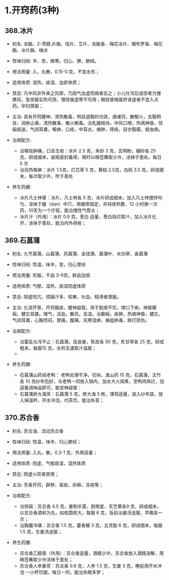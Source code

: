 # 1.开窍药(3种)



## 368.冰片

- 别名: 龙脑、2-茨醇,片脑、桔片、艾片、龙脑香、梅花冰片、羯布罗香、梅花脑、冰片脑、梅冰
- 性味归经: 辛、苦，微寒。归心、脾，肺经。
- 用法用量: 入，丸散，0.15-0.克，不宜水煎；
- 适用体质: 湿热，痰湿，血瘀体质；
- 禁忌: 凡中风非外来之风邪，乃因气血虚而病者忌之；小儿吐泻后成惊者为慢脾风，急惊属实热可用，慢惊属虚寒不可用；眼目昏暗属肝肾虚者不宜入点药。孕妇慎服；

- 主治: 具有开窍醒神，清热散毒，明目退翳的功效，通诸窍，散郁火，去翳明目，消肿止痛，清热散毒，散火解毒。治乳腺结块，中风口噤，热病神昏，惊痫痰迷，气闭耳聋，喉痹，口疮，中耳炎，痈肿，痔疮，目亦翳膜，蛲虫病。
- 治病配方: 
  - 治喉咙肿痛，口舌生疮：冰片 2.5 克，朱砂 3 克，玄明粉，硼砂各 25 克，研成细末，装瓶密封备用，用时以棉签蘸取少许，涂抹于患处，每日 5 次
  - 治风热喉痹：冰片 1.5克，灯芯草 5 克，黄柏 2.5克，白矾 3.5 克，研成细末，每次取少许，吹于患处
  
- 养生药膳: 
  - 冰片凡士林膏：冰片，凡士林各 5 克，冰片研成细末，加入凡士林搅拌均匀，涂抹于膻（dan）中穴，用绷带固定，并持续热敷，12 小时换一次药，10天为一个疗程，能治慢性气管炎；
  - 冰片汁（外用）：冰片 0.6 克，葱白 适量，葱白捣烂取汁，加入冰片化开，涂抹于患处，能治内外痔疮；



## 369.石菖蒲

- 别名: 九节菖蒲、山菖蒲、药菖蒲、金钱蒲、菖蒲叶、水剑草、香菖蒲
- 性味归经: 性温，味辛，苦，归心胃经
- 用法用量: 煎服，干品 3-9克，鲜品加倍
- 适用体质: 气郁，湿热，痰湿阳虚体质
- 禁忌: 阴虚阳亢、烦躁汗多、咳嗽、吐血、精滑者慎服。

- 主治: 化湿开胃，开窍豁痰，醒神益智。用于脘痞不饥，噤口下痢，神昏癫痫，健忘耳聋。理气，活血，散风，去湿。治癫痫，痰厥，热病神昏，健忘，气闭耳聋，心胸烦闷，胃痛，腹痛，风寒湿痹，痈疽肿毒，跌打损伤。 
- 治病配方: 
  - 治霍乱吐泻不止：石菖蒲，高良姜，陈皮各 50 克，炙甘草各 25 克，研成粗末，每服15 克，水煎去渣取汁温服；
  - 
  
- 养生药膳: 
  - 石菖蒲山药炖老鸭： 老鸭处理干净，切块，淮山药 15 克，石菖蒲，玉竹各 10 克纱布包好，与老鸭一同放入锅内，加水大火炖煮，至鸭肉熟烂，加适量调味品即可，能安神益智：
  - 石菖蒲胖大海茶：石菖蒲 5 克，胖大海 5 枚，薄荷适量，装入纱布袋，放入保温杯，开水冲泡，代茶饮，能治失音；


## 370.苏合香

- 别名: 苏合油、流动苏合香
- 性味归经:  性温，味辛，归心脾经；
- 用法用量: 入丸，散，0.3-1 克，外用适量；
- 适用体质: 阳虚，气郁痰湿，湿热体质
- 禁忌: 阴虚火旺者禁用；

- 主治: 芳香开窍，辟秽，驱痰，疥癣，冻疮等；
- 治病配方: 
  - 治惊痫：苏合香 4.5 克，姜制半夏，胆南星、天竺黄各9 克，研成细末，以苏合香酒和为丸，如桂圆核大，每服 6 克，饭前淡姜汤送服，早晚各一次；
  - 治胸腹冷痛：苏合香 1.5 克，藿香梗 3 克，五灵脂 6 克，研成细末，每服 1.5 克，生姜汤送服；
  
- 养生药膳: 
  - 苏合香乙醇膏（外用）：苏合香适量，酒精少许，苏合香放入酒精溶解，用棉签蘸取少许涂抹于患处；
  - 苏合香人参姜茶：苏合香 0.6 克，人参 1.5 克，生姜 3 克，睡前用开水冲泡 一小杯饮服，每日一剂，能治失眠多梦；

